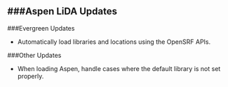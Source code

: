 ###Aspen LiDA Updates
- 

###Evergreen Updates
- Automatically load libraries and locations using the OpenSRF APIs.  

###Other Updates
- When loading Aspen, handle cases where the default library is not set properly. 
